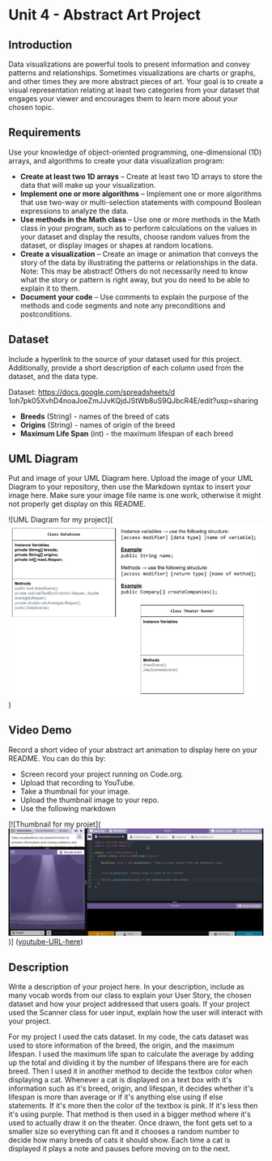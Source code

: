# Unit 4 - Abstract Art Project

## Introduction

Data visualizations are powerful tools to present information and convey patterns and relationships. Sometimes visualizations are charts or graphs, and other times they are more abstract pieces of art. Your goal is to create a visual representation relating at least two categories from your dataset that engages your viewer and encourages them to learn more about your chosen topic.

## Requirements

Use your knowledge of object-oriented programming, one-dimensional (1D) arrays, and algorithms to create your data visualization program:

- **Create at least two 1D arrays** – Create at least two 1D arrays to store the data that will make up your visualization.
- **Implement one or more algorithms** – Implement one or more algorithms that use two-way or multi-selection statements with compound Boolean expressions to analyze the data.
- **Use methods in the Math class** – Use one or more methods in the Math class in your program, such as to perform calculations on the values in your dataset and display the results, choose random values from the dataset, or display images or shapes at random locations.
- **Create a visualization** – Create an image or animation that conveys the story of the data by illustrating the patterns or relationships in the data.
  Note: This may be abstract! Others do not necessarily need to know what the story or pattern is right away, but you do need to be able to explain it to them.
- **Document your code** – Use comments to explain the purpose of the methods and code segments and note any preconditions and postconditions.

## Dataset

Include a hyperlink to the source of your dataset used for this project. Additionally, provide a short description of each column used from the dataset, and the data type.

Dataset: https://docs.google.com/spreadsheets/d 1oh7pk05XvhD4noaJoeZmJJvKQjdJStWb8uS9QJbcR4E/edit?usp=sharing

- **Breeds** (String) - names of the breed of cats
- **Origins** (String) - names of origin of the breed
- **Maximum Life Span** (int) - the maximum lifespan of each breed

## UML Diagram

Put and image of your UML Diagram here. Upload the image of your UML Diagram to your repository, then use the Markdown syntax to insert your image here. Make sure your image file name is one work, otherwise it might not properly get display on this README.

![UML Diagram for my project](![alt text](image-1.png))

## Video Demo

Record a short video of your abstract art animation to display here on your README. You can do this by:

- Screen record your project running on Code.org.
- Upload that recording to YouTube.
- Take a thumbnail for your image.
- Upload the thumbnail image to your repo.
- Use the following markdown

[![Thumbnail for my projet](![alt text](image-2.png))]
([youtube-URL-here](https://youtu.be/6VbmEC2hwKA))

## Description

Write a description of your project here. In your description, include as many vocab words from our class to explain your User Story, the chosen dataset and how your project addressed that users goals. If your project used the Scanner class for user input, explain how the user will interact with your project.

For my project I used the cats dataset. In my code, the cats dataset was used to store information of the breed, the origin, and the maximum lifespan. I used the maximum life span to calculate the average by adding up the total and dividing it by the number of lifespans there are for each breed. Then I used it in another method to decide the textbox color when displaying a cat. Whenever a cat is displayed on a text box with it's information such as it's breed, origin, and lifespan, it decides whether it's lifespan is more than average or if it's anything else using if else statements. If it's more then the color of the textbox is pink. If it's less then it's using purple. That method is then used in a bigger method where it's used to actually draw it on the theater. Once drawn, the font gets set to a smaller size so everything can fit and it chooses a random number to decide how many breeds of cats it should show. Each time a cat is displayed it plays a note and pauses before moving on to the next. 
